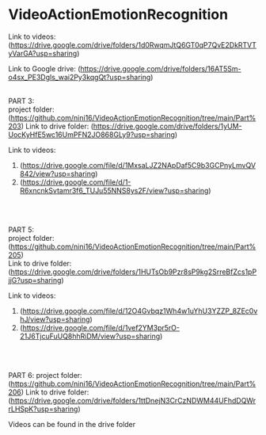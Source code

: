 # VideoActionEmotionRecognition
Link to videos: (https://drive.google.com/drive/folders/1d0RwqmJtQ6GT0qP7QvE2DkRTVTyVarGA?usp=sharing)

Link to Google drive: (https://drive.google.com/drive/folders/16AT5Sm-o4sx_PE3Dgls_wai2Py3kqgQt?usp=sharing)
<br/>
<br/>

PART 3:  
project folder: (https://github.com/nini16/VideoActionEmotionRecognition/tree/main/Part%203)
Link to drive folder: (https://drive.google.com/drive/folders/1yUM-UocKyHfE5wc16UmPFN2JO868GLy9?usp=sharing)

Link to videos: 
1) (https://drive.google.com/file/d/1MxsaLJZ2NApDaf5C9b3GCPnyLmvQV842/view?usp=sharing)
2) (https://drive.google.com/file/d/1-R6xncnkSvtamr3f6_TUJu55NNS8ys2F/view?usp=sharing)
<br/>
<br/>

PART 5:  
project folder: (https://github.com/nini16/VideoActionEmotionRecognition/tree/main/Part%205)  
Link to drive folder: (https://drive.google.com/drive/folders/1HUTsOb9Pzr8sP9kg2SrreBfZcs1pPjjG?usp=sharing)

Link to videos: 
1) (https://drive.google.com/file/d/12O4Gvbqz1Wh4w1uYhU3YZZP_8ZEc0vhJ/view?usp=sharing)
2) (https://drive.google.com/file/d/1vef2YM3pr5rO-21J6TjcuFuUQ8hhRiDM/view?usp=sharing)
<br/>
<br/>

PART 6:
project folder: (https://github.com/nini16/VideoActionEmotionRecognition/tree/main/Part%206)
Link to drive folder: (https://drive.google.com/drive/folders/1ttDnejN3CrCzNDWM44UFhdDQWrrLHSpK?usp=sharing)

Videos can be found in the drive folder
